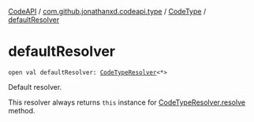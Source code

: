 [CodeAPI](../../index.md) / [com.github.jonathanxd.codeapi.type](../index.md) / [CodeType](index.md) / [defaultResolver](.)

# defaultResolver

`open val defaultResolver: `[`CodeTypeResolver`](../-code-type-resolver/index.md)`<*>`

Default resolver.

This resolver always returns `this` instance for [CodeTypeResolver.resolve](../-code-type-resolver/resolve.md) method.

